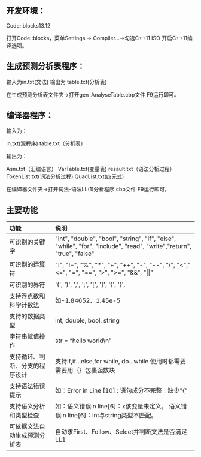 ## 开发环境：
Code::blocks13.12

打开Code::blocks，菜单Settings -> Compiler…->勾选C++11 ISO 开启C++11编译选项。

## 生成预测分析表程序：
输入为in.txt(文法)  输出为 table.txt(分析表)

在生成预测分析表文件夹->打开gen_AnalyseTable.cbp文件  F9运行即可。

## 编译器程序：
输入为：

in.txt(源程序) table.txt（分析表）

输出为：

Asm.txt（汇编语言） VarTable.txt(变量表) resault.txt（语法分析过程）TokenList.txt(词法分析过程) QuadList.txt(四元式)

在编译器文件夹->打开词法-语法LL(1)分析程序.cbp文件  F9运行即可。

## 主要功能

|  功能	| 说明 |
| :--------| :----|
| 可识别的关键字 | "int", "double", "bool", "string", "if", "else", "while", "for", "include", "read", "write","return", "true", "false"|
|可识别的运算符	|"!", "!=", "%", "*", "+", "++", "-", "--", "/", "<","<=", "=", "==", ">", ">=", "&&", "\|\|" |
|可识别的界符 | '(', ')', ',', ';', '[', ']', '{', '}', |
|支持浮点数和科学计数法 | 如-1.84652、1.45e-5|
|支持的数据类型 | int, double, bool, string|
|字符串赋值操作| str = “hello world\n”|
|支持循环、判断、分支的程序设计 | 支持if,if...else,for while, do...while	使用时都需要需要用｛｝包裹函数块
|支持语法错误提示 |	如：Error in Line [10] : 语句成分不完整：缺少"{"|
|支持语义分析和类型检查|	如：语义错误in line[6]：x该变量未定义。     语义错误in line[6]：int与string类型不匹配。|
|可依据文法自动生成预测分析表|	自动求First、Follow、Selcet并判断文法是否满足LL1|
